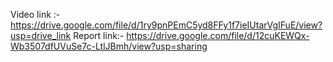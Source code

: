 Video link :- https://drive.google.com/file/d/1ry9pnPEmC5yd8FFy1f7ieIUtarVgIFuE/view?usp=drive_link
Report link:- https://drive.google.com/file/d/12cuKEWQx-Wb3507dfUVuSe7c-LtlJBmh/view?usp=sharing
